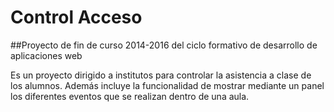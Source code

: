 # Control Acceso

##Proyecto de fin de curso 2014-2016 del ciclo formativo de desarrollo de aplicaciones web

Es un proyecto dirigido a institutos para controlar la asistencia a clase de los alumnos. Además incluye la funcionalidad de mostrar mediante un panel los diferentes eventos que se realizan dentro de una aula.
